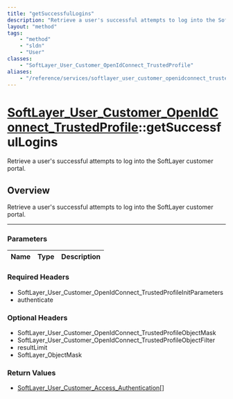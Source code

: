 ```yaml
---
title: "getSuccessfulLogins"
description: "Retrieve a user's successful attempts to log into the SoftLayer customer portal."
layout: "method"
tags:
    - "method"
    - "sldn"
    - "User"
classes:
    - "SoftLayer_User_Customer_OpenIdConnect_TrustedProfile"
aliases:
    - "/reference/services/softlayer_user_customer_openidconnect_trustedprofile/getSuccessfulLogins"
---
```

# [SoftLayer_User_Customer_OpenIdConnect_TrustedProfile](/reference/services/SoftLayer_User_Customer_OpenIdConnect_TrustedProfile)::getSuccessfulLogins


Retrieve a user's successful attempts to log into the SoftLayer customer portal.


## Overview 
Retrieve a user's successful attempts to log into the SoftLayer customer portal.

-----

### Parameters 
|Name | Type | Description |
| --- | --- | --- |


### Required Headers
* SoftLayer_User_Customer_OpenIdConnect_TrustedProfileInitParameters
* authenticate


### Optional Headers
* SoftLayer_User_Customer_OpenIdConnect_TrustedProfileObjectMask
* SoftLayer_User_Customer_OpenIdConnect_TrustedProfileObjectFilter
* resultLimit
* SoftLayer_ObjectMask

### Return Values
* <a href='/reference/datatypes/SoftLayer_User_Customer_Access_Authentication'>SoftLayer_User_Customer_Access_Authentication[] </a>




